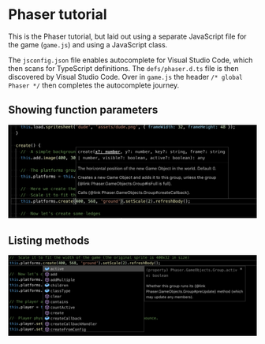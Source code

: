 # Phaser tutorial

This is the Phaser tutorial, but laid out using a separate JavaScript file for the game (`game.js`) and using a JavaScript class.

The `jsconfig.json` file enables autocomplete for Visual Studio Code, which then scans for TypeScript definitions. The `defs/phaser.d.ts` file is then discovered by Visual Studio Code. Over in `game.js` the header `/* global Phaser */` then completes the autocomplete journey.

## Showing function parameters

<img src="screenshots/autocomplete1.png"/>

## Listing methods

<img src="screenshots/autocomplete2.png"/>
